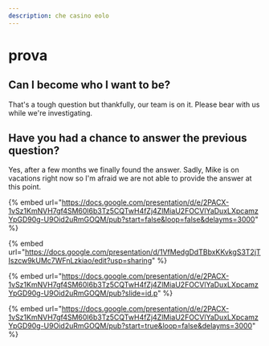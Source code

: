 ```yaml
---
description: che casino eolo
---
```


# prova

## Can I become who I want to be?

That's a tough question but thankfully, our team is on it. Please bear with us while we're investigating.

## Have you had a chance to answer the previous question?

Yes, after a few months we finally found the answer. Sadly, Mike is on vacations right now so I'm afraid we are not able to provide the answer at this point.

{% embed url="https://docs.google.com/presentation/d/e/2PACX-1vSz1KmNVH7gf4SM60l6b3Tz5CQTwH4fZj4ZlMiaU2FOCVlYaDuxLXpcamzYpGD90g-U9Oid2uRmGOQM/pub?start=false&loop=false&delayms=3000" %}

{% embed url="https://docs.google.com/presentation/d/1VfMedgDdTBbxKKvkgS3T2jTIszcw9kUMc7WFnLzkiao/edit?usp=sharing" %}

{% embed url="https://docs.google.com/presentation/d/e/2PACX-1vSz1KmNVH7gf4SM60l6b3Tz5CQTwH4fZj4ZlMiaU2FOCVlYaDuxLXpcamzYpGD90g-U9Oid2uRmGOQM/pub?slide=id.p" %}

{% embed url="https://docs.google.com/presentation/d/e/2PACX-1vSz1KmNVH7gf4SM60l6b3Tz5CQTwH4fZj4ZlMiaU2FOCVlYaDuxLXpcamzYpGD90g-U9Oid2uRmGOQM/pub?start=true&loop=false&delayms=3000" %}



